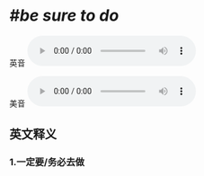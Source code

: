 # ***\#be sure to do*** 
英音
<audio src="./media/be sure to do1_AAC.aac" controls="controls"></audio>

美音
<audio src="./media/be sure to do2_AAC.aac" controls="controls"></audio>



  

英文释义
---
### 1.**一定要/务必去做**  


